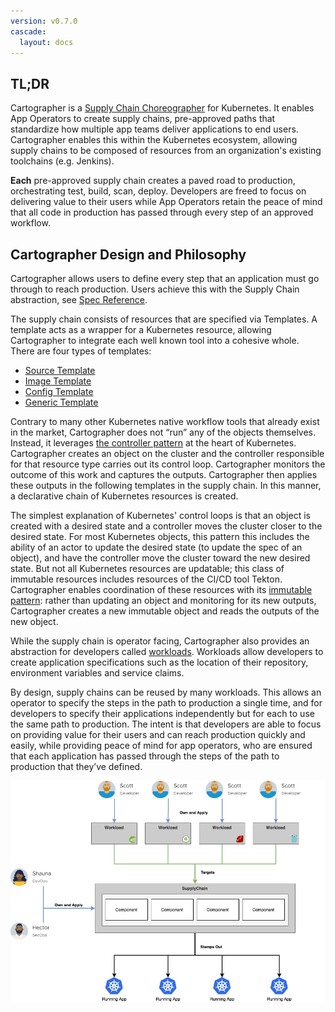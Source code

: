 ```yaml
---
version: v0.7.0
cascade:
  layout: docs
---
```


## TL;DR

Cartographer is a
[Supply Chain Choreographer](https://tanzu.vmware.com/developer/guides/ci-cd/supply-chain-choreography/) for Kubernetes.
It enables App Operators to create supply chains, pre-approved paths that standardize how multiple app teams deliver
applications to end users. Cartographer enables this within the Kubernetes ecosystem, allowing supply chains to be
composed of resources from an organization's existing toolchains (e.g. Jenkins).

**Each** pre-approved supply chain creates a paved road to production, orchestrating test, build, scan, deploy.
Developers are freed to focus on delivering value to their users while App Operators retain the peace of mind that all
code in production has passed through every step of an approved workflow.

## Cartographer Design and Philosophy

Cartographer allows users to define every step that an application must go through to reach production. Users achieve
this with the Supply Chain abstraction, see [Spec Reference](reference/workload#clustersupplychain).

The supply chain consists of resources that are specified via Templates. A template acts as a wrapper for a Kubernetes
resource, allowing Cartographer to integrate each well known tool into a cohesive whole. There are four types of
templates:

- [Source Template](reference/template#clustersourcetemplate)
- [Image Template](reference/template#clusterimagetemplate)
- [Config Template](reference/template#clusterconfigtemplate)
- [Generic Template](reference/template#clustertemplate)

Contrary to many other Kubernetes native workflow tools that already exist in the market, Cartographer does not “run”
any of the objects themselves. Instead, it leverages
[the controller pattern](https://kubernetes.io/docs/concepts/architecture/controller/) at the heart of Kubernetes.
Cartographer creates an object on the cluster and the controller responsible for that resource type carries out its
control loop. Cartographer monitors the outcome of this work and captures the outputs. Cartographer then applies these
outputs in the following templates in the supply chain. In this manner, a declarative chain of Kubernetes resources is
created.

The simplest explanation of Kubernetes' control loops is that an object is created with a desired state and a controller
moves the cluster closer to the desired state. For most Kubernetes objects, this pattern this includes the ability of an
actor to update the desired state (to update the spec of an object), and have the controller move the cluster toward the
new desired state. But not all Kubernetes resources are updatable; this class of immutable resources includes resources
of the CI/CD tool Tekton. Cartographer enables coordination of these resources with its [immutable pattern](lifecycle):
rather than updating an object and monitoring for its new outputs, Cartographer creates a new immutable object and reads
the outputs of the new object.

While the supply chain is operator facing, Cartographer also provides an abstraction for developers called
[workloads](reference/workload#workload). Workloads allow developers to create application specifications such as the
location of their repository, environment variables and service claims.

By design, supply chains can be reused by many workloads. This allows an operator to specify the steps in the path to
production a single time, and for developers to specify their applications independently but for each to use the same
path to production. The intent is that developers are able to focus on providing value for their users and can reach
production quickly and easily, while providing peace of mind for app operators, who are ensured that each application
has passed through the steps of the path to production that they’ve defined.

![Cartographer High Level Diagram](img/ownership-flow.png)
